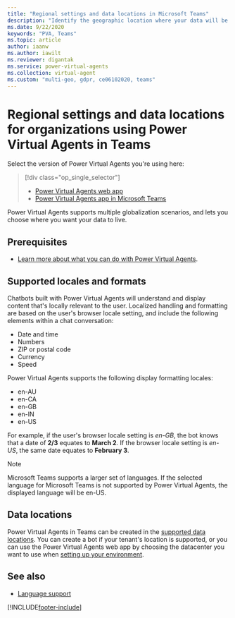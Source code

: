 ```yaml
---
title: "Regional settings and data locations in Microsoft Teams"
description: "Identify the geographic location where your data will be stored, and plan for globalization features, including currency and date and time formats, in the Power Virtual Agents app in Microsoft Teams."
ms.date: 9/22/2020
keywords: "PVA, Teams"
ms.topic: article
author: iaanw
ms.author: iawilt
ms.reviewer: digantak
ms.service: power-virtual-agents
ms.collection: virtual-agent
ms.custom: "multi-geo, gdpr, ce06102020, teams"
---
```


# Regional settings and data locations for organizations using Power Virtual Agents in Teams

Select the version of Power Virtual Agents you're using here:

> [!div class="op_single_selector"]
>
> - [Power Virtual Agents web app](../data-location.md)
> - [Power Virtual Agents app in Microsoft Teams](data-location-teams.md)

Power Virtual Agents supports multiple globalization scenarios, and lets you choose where you want your data to live.

## Prerequisites

- [Learn more about what you can do with Power Virtual Agents](fundamentals-what-is-power-virtual-agents-teams.md).

## Supported locales and formats

Chatbots built with Power Virtual Agents will understand and display content that's locally relevant to the user. Localized handling and formatting are based on the user's browser locale setting, and include the following elements within a chat conversation:

- Date and time
- Numbers
- ZIP or postal code
- Currency
- Speed

Power Virtual Agents supports the following display formatting locales:

- en-AU
- en-CA
- en-GB
- en-IN
- en-US

For example, if the user's browser locale setting is _en-GB_, the bot knows that a date of **2/3** equates to **March 2**. If the browser locale setting is _en-US_, the same date equates to **February 3**.

> [!NOTE]
> Microsoft Teams supports a larger set of languages. If the selected language for Microsoft Teams is not supported by Power Virtual Agents, the displayed language will be en-US.

## Data locations

Power Virtual Agents in Teams can be created in the [supported data locations](../data-location.md). You can create a bot if your tenant's location is supported, or you can use the Power Virtual Agents web app by choosing the datacenter you want to use when [setting up your environment](../environments-first-run-experience.md).

## See also

- [Language support](authoring-language-support-teams.md)

[!INCLUDE[footer-include](../includes/footer-banner.md)]
